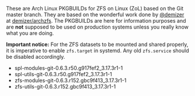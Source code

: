 These are Arch Linux PKGBUILDs for ZFS on Linux (ZoL) based on the Git master branch. They are based on the wonderful work done by [@demizer](https://github.com/demizer) at [demizer/archzfs](https://github.com/demizer/archzfs). The PKGBUILDs are here for information purposes and are **not** supposed to be used on production systems unless you really know what you are doing.

**Important notice:** For the ZFS datasets to be mounted and shared properly, it is imperative to enable `zfs.target` in systemd. Any old `zfs.service` should be disabled accordingly.
* spl-modules-git-0.6.3.r50.g917fef2_3.17.3r1-1
* spl-utils-git-0.6.3.r50.g917fef2_3.17.3r1-1
* zfs-modules-git-0.6.3.r152.gbc9f413_3.17.3r1-1
* zfs-utils-git-0.6.3.r152.gbc9f413_3.17.3r1-1
